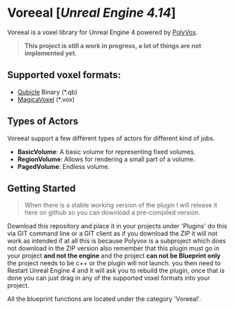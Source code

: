 # Voreeal [_Unreal Engine 4.14_]
Voreeal is a voxel library for Unreal Engine 4 powered by [PolyVox](https://bitbucket.org/volumesoffun/polyvox).

> **This project is still a work in progress, a lot of things are not implemented yet.**

## Supported voxel formats:
* [Qubicle](http://www.minddesk.com/) Binary (*.qb) 
* [MagicaVoxel](https://ephtracy.github.io/) (*.vox)

## Types of Actors
Voreeal support a few different types of actors for different kind of jobs.

* **BasicVolume**: A basic volume for representing fixed volumes.
* **RegionVolume**: Allows for rendering a small part of a volume.
* **PagedVolume**: Endless volume.

## Getting Started

> When there is a stable working version of the plugin I will release it here on github so you can download a pre-compiled version.

Download this repository and place it in your projects under 'Plugins' do this via GIT command line or 
a GIT client as if you download the ZIP it will not work as intended if at all this is because Polyvox is a 
subproject which does not download in the ZIP version also remember that this plugin must go in your project **and not the engine** and the project **can not be Blueprint only** the project needs to be c++ or the plugin will not launch. 
you then need to Restart Unreal Engine 4 
and it will ask you to rebuild the plugin, once that is done you can just drag in any of the supported
voxel formats into your project. 

All the blueprint functions are located under the category 'Voreeal'.
